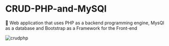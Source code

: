 # CRUD-PHP-and-MySQl
:date: Web application that uses PHP as a backend programming engine, MysQl as a database and Bootstrap as a Framework for the Front-end






![crudphp](https://user-images.githubusercontent.com/26189854/58376157-d625e700-7f20-11e9-8879-bd0275227077.gif)




